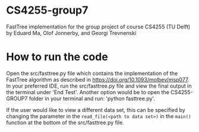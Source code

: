 # CS4255-group7
FastTree implementation for the group project of course CS4255 (TU Delft) by Eduard Ma, Olof Jonnerby, and Georgi Trevnenski 

# How to run the code
Open the src/fasttree.py file which contains the implementation of the FastTree algorithm as described in https://doi.org/10.1093/molbev/msp077. 
In your preferred IDE, run the src/fasttree.py file and view the final output in the terminal under 'End Test'.
Another option would be to open the CS4255-GROUP7 folder in your terminal and run: 'python fasttree.py'.

If the user would like to view a different data set, this can be specified by changing the parameter in the ```read_file(<path to data set>)``` in the ```main()``` function at the bottom of the src/fasttree.py file.

